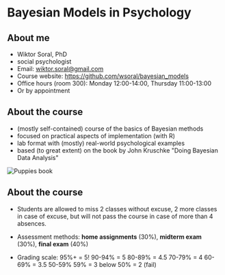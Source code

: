 # Bayesian Models in Psychology

## About me

- Wiktor Soral, PhD
- social psychologist
- Email: <a href="mailto:wiktor.soral@gmail.com">wiktor.soral@gmail.com</a>
- Course website: <a href=https://github.com/wsoral/bayesian_models>https://github.com/wsoral/bayesian_models</a>
- Office hours (room 300): Monday 12:00-14:00, Thursday 11:00-13:00
- Or by appointment

## About the course


- (mostly self-contained) course of the basics of Bayesian methods
- focused on practical aspects of implementation (with R)
- lab format with (mostly) real-world psychological examples
- based (to great extent) on the book by John Kruschke "Doing Bayesian Data Analysis"


![Puppies book](https://github.com/wsoral/bayesian_models/blob/master/lab_slides/kruschke.jpg)



## About the course

- Students are allowed to miss 2 classes without excuse, 2 more classes in case of excuse, but will not pass the course in case of more than 4 absences.

- Assessment methods: <b>home assignments</b> (30%), <b>midterm exam</b> (30%), <b>final exam</b> (40%)

- Grading scale:
95%+ = 5!
90-94% = 5
80-89% = 4.5
70-79% = 4
60-69% = 3.5
50-59% 59% = 3
below 50% = 2 (fail)
